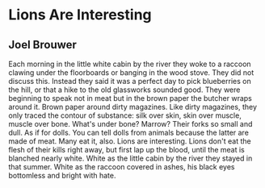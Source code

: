 # Lions Are Interesting
## Joel Brouwer
Each morning in the little white cabin
by the river they woke to a raccoon
clawing under the floorboards or banging
in the wood stove. They did not discuss this.
Instead they said it was a perfect day
to pick blueberries on the hill, or that
a hike to the old glassworks sounded good.
They were beginning to speak not in meat
but in the brown paper the butcher wraps
around it. Brown paper around dirty
magazines. Like dirty magazines, they
only traced the contour of substance: silk
over skin, skin over muscle, muscle over
bone. What's under bone? Marrow? Their forks so
small and dull. As if for dolls. You can tell
dolls from animals because the latter
are made of meat. Many eat it, also.
Lions are interesting. Lions don't eat
the flesh of their kills right away, but first
lap up the blood, until the meat is blanched
nearly white. White as the little cabin
by the river they stayed in that summer.
White as the raccoon covered in ashes,
his black eyes bottomless and bright with hate.